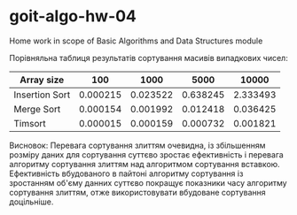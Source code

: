 # goit-algo-hw-04
Home work in scope of Basic Algorithms and Data Structures module

Порівняльна таблиця результатів сортування масивів випадкових чисел:

| Array size      | 100           | 1000          | 5000          | 10000         |
|-----------------|---------------|---------------|---------------|---------------|
| Insertion Sort  | 0.000215      | 0.023522      | 0.638245      | 2.333493      |
| Merge Sort      | 0.000154      | 0.001992      | 0.012418      | 0.036425      |
| Timsort         | 0.000015      | 0.000159      | 0.000732      | 0.001821      |

Висновок:   Перевага сортування злиттям очевидна, із збільшенням розміру даних для сортування
            суттєво зростає ефективність і перевага алгоритму сортування злиттям над 
            алгоритмом сортування вставкою. 
            Ефективність вбудованого в пайтоні алгоритму сортування із зростанням об'єму данних суттєво покращує показники часу алгоритму сортування злиттям, отже використовувати вбудоване сортування доцільніше.